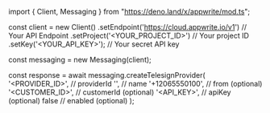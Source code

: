 import { Client, Messaging } from "https://deno.land/x/appwrite/mod.ts";

const client = new Client()
    .setEndpoint('https://cloud.appwrite.io/v1') // Your API Endpoint
    .setProject('&lt;YOUR_PROJECT_ID&gt;') // Your project ID
    .setKey('&lt;YOUR_API_KEY&gt;'); // Your secret API key

const messaging = new Messaging(client);

const response = await messaging.createTelesignProvider(
    '<PROVIDER_ID>', // providerId
    '<NAME>', // name
    '+12065550100', // from (optional)
    '<CUSTOMER_ID>', // customerId (optional)
    '<API_KEY>', // apiKey (optional)
    false // enabled (optional)
);
